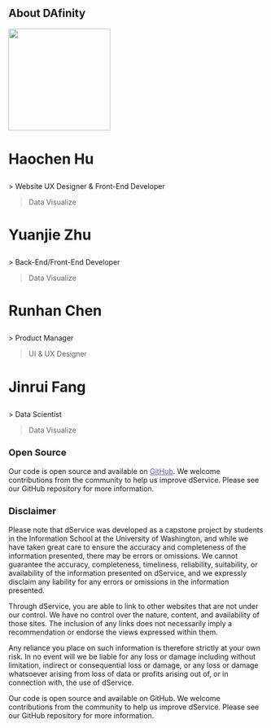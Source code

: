 ## About DAfinity

<img src="https://user-images.githubusercontent.com/101531662/236112083-cde735ca-7ee6-4ead-8967-717132d74ccf.png" style="width:200px">

<h3 style="font-size:28px"> Haochen Hu </h3>
> Website UX Designer & Front-End Developer

> Data Visualize

<h3 style="font-size:28px"> Yuanjie Zhu </h3>
> Back-End/Front-End Developer 

> Data Visualize

<h3 style="font-size:28px"> Runhan Chen </h3>
> Product Manager 

> UI & UX Designer

<h3 style="font-size:28px"> Jinrui Fang </h3>
> Data Scientist

> Data Visualize

<h3 style="font-size:18px"> Open Source </h3>
Our code is open source and available on <a style="color: rgb(95, 88, 157); font-weight:400" href="https://github.com/HaochenH/dService" target="_blank">GitHub</a>. We welcome contributions from the community to help us improve dService. Please see our GitHub repository for more information.

<h3 style="font-size:18px"> Disclaimer </h3>
Please note that dService was developed as a capstone project by students in the Information School at the University of Washington, and while we have taken great care to ensure the accuracy and completeness of the information presented, there may be errors or omissions. We cannot guarantee the accuracy, completeness, timeliness, reliability, suitability, or availability of the information presented on dService, and we expressly disclaim any liability for any errors or omissions in the information presented.

Through dService, you are able to link to other websites that are not under our control. We have no control over the nature, content, and availability of those sites. The inclusion of any links does not necessarily imply a recommendation or endorse the views expressed within them.

Any reliance you place on such information is therefore strictly at your own risk. In no event will we be liable for any loss or damage including without limitation, indirect or consequential loss or damage, or any loss or damage whatsoever arising from loss of data or profits arising out of, or in connection with, the use of dService.

Our code is open source and available on GitHub. We welcome contributions from the community to help us improve dService. Please see our GitHub repository for more information.